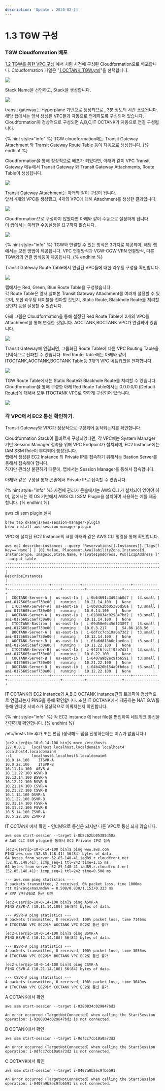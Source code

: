 ```yaml
---
description: 'Update : 2020-02-24'
---
```


# 1.3 TGW 구성

### TGW Cloudformation 배포

[1.2 TGW를 위한 VPC 구성](1.2.tgw-vpc.md) 에서 처럼 사전에 구성된 Cloudformation으로 배포합니다. Cloudformation 파일은 "[1.OCTANK\_TGW.yml](https://github.com/whchoi98/TGW_CF/blob/master/1.AOCTANK.yml)"을 선택합니다.

![](../.gitbook/assets/cf_tgw.png)

Stack Name을 선언하고, Stack을 생성합니다.

![](../.gitbook/assets/cf_tgw2.png)

transit gateway는 Hyperplane 기반으로 생성되므로 , 3분 정도의 시간 소요됩니다.  
해당 랩에서는 앞서 생성된 VPC들과 자동으로 연계하도록 구성되어 있습니다.  
Cloudformation이 정상적으로 구성되면 A,B,C,IT OCTANK가 자동으로 연결 구성됩니다.

{% hint style="info" %}
TGW cloudformation에는 Transit Gateway Attachment 와 Transit Gateway Route Table 등이 자동으로 생성됩니다.
{% endhint %}

Cloudformation을 통해 정상적으로 배포가 되었다면, 아래와 같이 VPC Transit Gateway 메뉴에서 Transit Gateway 와 Transit Gateway Attachments, Route Table이 생성됩니다.

![](../.gitbook/assets/transitgateway_check.png)

Transit Gateway Attachment는 아래와 같이 구성이 됩니다.  
앞서 4개의 VPC를 생성했고, 4개의 VPC에 대해 Attachment를 생성한 결과입니다.

![](../.gitbook/assets/transitgateway_check2.png)

Cloudformation으로 구성하지 않았다면 아래와 같이 수동으로 설정하게 됩니다.  
이 랩에서는 이러한 수동설정을 요구하지 않습니다.

![](../.gitbook/assets/transitgateway_check3.png)

{% hint style="info" %}
TGW와 연결할 수 있는 방식은 3가지로 제공되며, 해당 랩에서는 모든 방법이 제공됩니다. VPC 연결방식과 VGW-CGW VPN 연결방식, 다른 TGW와의 연결 방식등이 제공됩니다.
{% endhint %}

Transit Gateway Route Table에서 연결된 VPC들에 대한 라우팅 구성을 확인합니다.

![](../.gitbook/assets/tgw_route_table1.png)

랩에서는 Red, Green, Blue Route Table을 구성했습니다.  
각 Route Table은 앞서 살펴본 Transit Gateway Attachment를 여러개 설정할 수 있으며, 또한 라우팅 테이블을 전파할 것인지, Static Route, Blackhole Route를 처리할 것인지 등을 설정할 수 있습니다.

아래 그림은 Cloudformation을 통해 설정된 Red Route Table에 2개의 VPC를 Attachment를 통해 연결한 것입니다. AOCTANK,BOCTANK VPC가 연결되어 있습니다.

![](../.gitbook/assets/tgw_route_table2.png)

Transit Gateway에 연결되면, 그룹화된 Route Table에 다른 VPC Routing Table을 선택적으로 전파할 수 있습니다. Red Route Table에는 아래와 같이 ITOCTANK,AOCTANK,BOCTANK Table등 3개의 VPC 네트워크을 전파합니다.

![](../.gitbook/assets/tgw_route_table3%20%281%29.png)

TGW Route Table에서는 Static Route와 Blackhole Route를 처리할 수 있습니다.  
Cloudformation을 통해 구성한 아래 Red Route Table에서는 0.0.0.0/0 \(Default Route\)에 대해서 모두 ITOCTANK VPC로 향하게 구성되어 있습니다.

![](../.gitbook/assets/tgw_route_table4.png)

### 각 VPC에서 EC2 통신 확인하기.

Transit Gateway와 VPC가 정상적으로 구성되어 동작되는지를 확인합니다.

Cloudformation Stack이 올바르게 구성되었다면, 각 VPC에는 System Manager 기반 Session Manager 접속을 위해 VPC Endpoint가 설치되며, EC2 Instance에는 IAM SSM Role이 부여되어 생성됩니다.  
랩에서 생성된 EC2 Instance 의 Private IP를 접속하기 위해서는 Bastion Server를 통해서 접속해야 합니다.  
하지만 관리상 불편하기 때문에, 랩에서는 Session Manager를 통해서 접속합니다.

아래와 같은 구성을 통해 콘솔에서 Private IP로 접속할 수 있습니다.

{% hint style="info" %}
사전에 관리자 콘솔에서는 AWS CLI 가 설치되어 있어야 하며, 랩에서는 맥 OS 기반에서 AWS CLI SSM Plugin을 설치하여 사용하는 예를 제공합니다.
{% endhint %}

aws cli ssm plugin 설치

```text
brew tap dkanejs/aws-session-manager-plugin
brew install aws-session-manager-plugin
```

VPC 에 설치된 EC2 Instance의 id를 아래와 같은 AWS CLI 명령을 통해 확인합니다.

```text
aws ec2 describe-instances --query 'Reservations[].Instances[].[Tags[?Key==`Name`] | [0].Value, Placement.AvailabilityZone,InstanceId, InstanceType, ImageId,State.Name, PrivateIpAddress, PublicIpAddress ]' --output table
--------------------------------------------------------------------------------------------------------------------------------------------
|                                                             DescribeInstances                                                            |
+-------------------+-------------+----------------------+-----------+------------------------+----------+----------------+----------------+
|  COCTANK-Server-A |  us-east-1a |  i-0b64691c3d92ab0d7 |  t3.small |  ami-0175605caef730e00 |  running |  10.21.14.100  |  None          |
|  ITOCTANK-Server-A|  us-east-1a |  i-0b8c62bb05385d50a |  t3.small |  ami-0175605caef730e00 |  running |  10.0.14.100   |  None          |
|  AOCTANK-Server-A |  us-east-1a |  i-0280834c029847bd2 |  t3.small |  ami-0175605caef730e00 |  running |  10.11.14.100  |  None          |
|  ITOCTANK-Bastion |  us-east-1a |  i-09d50e0c45df23897 |  t3.small |  ami-0175605caef730e00 |  running |  10.0.3.217    |  54.86.188.56  |
|  BOCTANK-Server-A |  us-east-1a |  i-0dfcc7cb10a0a73d2 |  t3.small |  ami-0175605caef730e00 |  running |  10.12.14.100  |  None          |
|  AOCTANK-Server-B |  us-east-1b |  i-0fa6d818b6c1ae0ea |  t3.small |  ami-0175605caef730e00 |  running |  10.11.22.100  |  None          |
|  ITOCTANK-Server-B|  us-east-1b |  i-042f6fccff02e7d5f |  t3.small |  ami-0175605caef730e00 |  running |  10.0.22.100   |  None          |
|  COCTANK-Server-B |  us-east-1b |  i-0407a9b2ec9fb6591 |  t3.small |  ami-0175605caef730e00 |  running |  10.21.22.100  |  None          |
|  BOCTANK-Server-B |  us-east-1b |  i-04b426b154a9fbdea |  t3.small |  ami-0175605caef730e00 |  running |  10.12.22.100  |  None          |
+-------------------+-------------+----------------------+-----------+------------------------+----------+----------------+----------------+
```

IT OCTANK의 EC2 instance와 A,B,C OCTANK Instance간의 트래픽이 정상적으로 연결되는지 PING을 통해 확인합니다. 또한 IT OCTANK에서 제공하는 NAT G.W를 통해 인터넷 서비스가 정상적으로 이뤄지는지 확인합니다.

{% hint style="info" %}
각 EC2 instance 에 host file을 편집하여 네트워크 통신을 간편하게 확인합니다.
{% endhint %}

/etc/hosts file 추가 또는 편집 \(생략해도 랩을 진행하는데는 이슈가 없습니다.\)

```text
[ec2-user@ip-10-0-14-100 bin]$ more /etc/hosts
127.0.0.1   localhost localhost.localdomain localhost4 localhost4.localdomain4
::1         localhost6 localhost6.localdomain6
10.0.14.100    ITSVR-A
10.0.22.100    ITSVR-B
10.11.14.100  ASVR-A
10.11.22.100 ASVR-B
10.12.14.100 BSVR-A
10.12.22.100 BSVR-B
10.21.14.100 CSVR-A
10.21.22.100 CSVR-B
10.1.14.100 DSVR-A
10.1.22.100 DSVR-B
10.31.14.100 FSVR-A
10.31.22.100 FSVR-B
10.5.14.100 ZSVR-A
10.5.22.100 ZSVR-B
```

IT OCTANK 에서 확인 - 인터넷으로 통신은 되지만 다른 VPC로 통신 되지 않습니다.

```text
aws ssm start-session --target i-0b8c62bb05385d50a
# AWS CLI SSM plugin을 통해서 EC2 Private IP로 접속

[ec2-user@ip-10-0-14-100 bin]$ ping www.aws.com
PING aws.com (52.85.148.41) 56(84) bytes of data.
64 bytes from server-52-85-148-41.iad89.r.cloudfront.net (52.85.148.41): icmp_seq=1 ttl=242 time=1.15 ms
64 bytes from server-52-85-148-41.iad89.r.cloudfront.net (52.85.148.41): icmp_seq=2 ttl=242 time=0.508 ms

--- aws.com ping statistics ---
2 packets transmitted, 2 received, 0% packet loss, time 1000ms
rtt min/avg/max/mdev = 0.508/0.830/1.153/0.323 ms
# 외부 인터넷으로 통신 확인

[ec2-user@ip-10-0-14-100 bin]$ ping ASVR-A
PING ASVR-A (10.11.14.100) 56(84) bytes of data.

--- ASVR-A ping statistics ---
8 packets transmitted, 0 received, 100% packet loss, time 7146ms
# ITOCTANK VPC EC2에서 AOCTANK VPC EC2로 통신 불가

[ec2-user@ip-10-0-14-100 bin]$ ping BSVR-A
PING BSVR-A (10.12.14.100) 56(84) bytes of data.

--- BSVR-A ping statistics ---
4 packets transmitted, 0 received, 100% packet loss, time 3056ms
# ITOCTANK VPC EC2에서 BOCTANK VPC EC2로 통신 불가

[ec2-user@ip-10-0-14-100 bin]$ ping CSVR-A
PING CSVR-A (10.21.14.100) 56(84) bytes of data.

--- CSVR-A ping statistics ---
4 packets transmitted, 0 received, 100% packet loss, time 3049ms
# ITOCTANK VPC EC2에서 COCTANK VPC EC2로 통신 불가
```

A OCTANK에서 확인

```text
aws ssm start-session --target i-0280834c029847bd2

An error occurred (TargetNotConnected) when calling the StartSession operation: i-0280834c029847bd2 is not connected.
```

B OCTANK에서 확인

```text
aws ssm start-session --target i-0dfcc7cb10a0a73d2

An error occurred (TargetNotConnected) when calling the StartSession operation: i-0dfcc7cb10a0a73d2 is not connected.
```

C OCTANK에서 확인

```text
aws ssm start-session --target i-0407a9b2ec9fb6591

An error occurred (TargetNotConnected) when calling the StartSession operation: i-0407a9b2ec9fb6591 is not connected.
```



